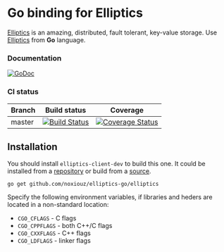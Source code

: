# Go binding for Elliptics

[Elliptics](https://github.com/reverbrain/elliptics) is an amazing, distributed, fault tolerant, key-value storage.
Use [Elliptics](https://github.com/reverbrain/elliptics) from **Go** language.

### Documentation

[![GoDoc](https://godoc.org/github.com/noxiouz/elliptics-go/elliptics?status.png)](https://godoc.org/github.com/noxiouz/elliptics-go/elliptics)

### CI status

Branch  | Build status | Coverage
------------- | ------------- | -------
master  | [![Build Status](https://travis-ci.org/noxiouz/elliptics-go.png?branch=master)](https://travis-ci.org/noxiouz/elliptics-go?branch=master) | [![Coverage Status](https://coveralls.io/repos/noxiouz/elliptics-go/badge.png)](https://coveralls.io/r/noxiouz/elliptics-go)

## Installation

You should install `elliptics-client-dev` to build this one.
It could be installed from a [repository](http://repo.reverbrain.com)
or build from a [source](https://github.com/reverbrain/elliptics).

```
go get github.com/noxiouz/elliptics-go/elliptics
```

Specify the following environment variables, if libraries and heders are located in a non-standard location:

 * `CGO_CFLAGS` - C flags
 * `CGO_CPPFLAGS` - both C++/C flags
 * `CGO_CXXFLAGS` - C++ flags
 * `CGO_LDFLAGS` - linker flags

